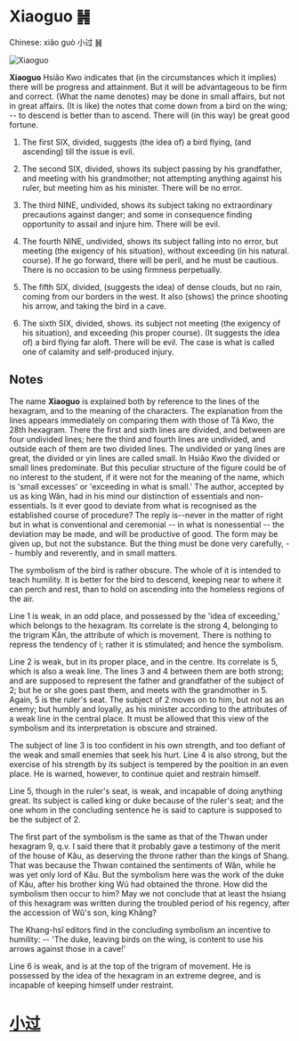 # Xiaoguo ䷽

Chinese: xiǎo guò 小过 ䷽

![Xiaoguo](https://88o.io/wp-content/uploads/2018/09/62-e5b08fe8bf87xiaoguo.jpg)

**Xiaoguo** Hsiâo Kwo indicates that (in the circumstances which it implies) there will be progress and attainment.
But it will be advantageous to be firm and correct. (What the name denotes) may be done in small affairs, but not in great affairs.
(It is like) the notes that come down from a bird on the wing; -- to descend is better than to ascend. There will (in this way) be great good fortune.

1. The first SIX, divided, suggests (the idea of) a bird flying, (and ascending) till the issue is evil.

2. The second SIX, divided, shows its subject passing by his grandfather, and meeting with his grandmother;
not attempting anything against his ruler, but meeting him as his minister. There will be no error.

3. The third NINE, undivided, shows its subject taking no extraordinary precautions against danger;
and some in consequence finding opportunity to assail and injure him. There will be evil.

4. The fourth NINE, undivided, shows its subject falling into no error, but meeting (the exigency of his situation), without exceeding (in his natural. course).
If he go forward, there will be peril, and he must be cautious. There is no occasion to be using firmness perpetually.

5. The fifth SIX, divided, (suggests the idea) of dense clouds, but no rain, coming from our borders in the west. It also (shows) the prince shooting his arrow,
and taking the bird in a cave.

6. The sixth SIX, divided, shows. its subject not meeting (the exigency of his situation), and exceeding (his proper course).
(It suggests the idea of) a bird flying far aloft. There will be evil. The case is what is called one of calamity and self-produced injury.

## Notes

The name **Xiaoguo** is explained both by reference to the lines of the hexagram,
and to the meaning of the characters. The explanation from the lines appears immediately on comparing them with those of Tâ Kwo, the 28th hexagram.
There the first and sixth lines are divided, and between are four undivided lines;
here the third and fourth lines are undivided, and outside each of them are two divided lines.
The undivided or yang lines are great, the divided or yin lines are called small.
In Hsiâo Kwo the divided or small lines predominate. But this peculiar structure of the figure could be of no interest to the student,
if it were not for the meaning of the name, which is 'small excesses' or 'exceeding in what is small.'
The author, accepted by us as king Wăn, had in his mind our distinction of essentials and non-essentials.
Is it ever good to deviate from what is recognised as the established course of procedure?
The reply is--never in the matter of right but in what is conventional and ceremonial -- in what is nonessential -- the deviation may be made,
and will be productive of good. The form may be given up, but not the substance.
But the thing must be done very carefully, -- humbly and reverently, and in small matters.

The symbolism of the bird is rather obscure. The whole of it is intended to teach humility.
It is better for the bird to descend, keeping near to where it can perch and rest, than to hold on ascending into the homeless regions of the air.

Line 1 is weak, in an odd place, and possessed by the 'idea of exceeding,'
which belongs to the hexagram. Its correlate is the strong 4,
belonging to the trigram Kăn, the attribute of which is movement. There is nothing to repress the tendency of i;
rather it is stimulated; and hence the symbolism.

Line 2 is weak, but in its proper place, and in the centre. Its correlate is 5, which is also a weak line.
The lines 3 and 4 between them are both strong; and are supposed to represent the father and grandfather of the subject of 2;
but he or she goes past them, and meets with the grandmother in 5. Again, 5 is the ruler's seat.
The subject of 2 moves on to him, but not as an enemy; but humbly and loyally, as his minister according to the attributes of a weak line in the central place.
It must be allowed that this view of the symbolism and its interpretation is obscure and strained.

The subject of line 3 is too confident in his own strength, and too defiant of the weak and small enemies that seek his hurt.
Line 4 is also strong, but the exercise of his strength by its subject is tempered by the position in an even place.
He is warned, however, to continue quiet and restrain himself.

Line 5, though in the ruler's seat, is weak, and incapable of doing anything great. Its subject is called king or duke because of the ruler's seat;
and the one whom in the concluding sentence he is said to capture is supposed to be the subject of 2.

The first part of the symbolism is the same as that of the Thwan under hexagram 9, q.v. I said there that it probably gave a testimony of the merit of the house of Kâu,
as deserving the throne rather than the kings of Shang. That was because the Thwan contained the sentiments of Wăn, while he was yet only lord of Kâu.
But the symbolism here was the work of the duke of Kâu, after his brother king Wû had obtained the throne.
How did the symbolism then occur to him? May we not conclude that at least the hsiang of this hexagram was written during the troubled period of his regency,
after the accession of Wû's son, king Khăng?

The Khang-hsî editors find in the concluding symbolism an incentive to humility: -- 'The duke, leaving birds on the wing,
is content to use his arrows against those in a cave!'

Line 6 is weak, and is at the top of the trigram of movement. He is possessed by the idea of the hexagram in an extreme degree,
and is incapable of keeping himself under restraint.

# [小过](./e5b08fe8bf87xiaoguo_cn.md)
